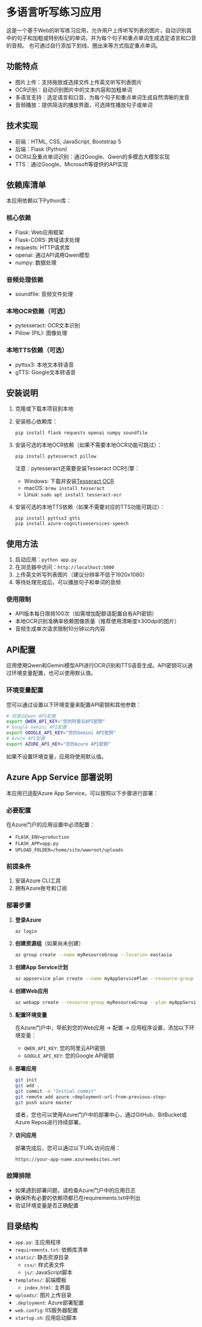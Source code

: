 # 多语言听写练习应用

这是一个基于Web的听写练习应用，允许用户上传听写列表的图片，自动识别其中的句子和加粗或特别标记的单词，并为每个句子和重点单词生成选定语言和口音的音频。
也可通过自行添加下划线、圈出来等方式指定重点单词。

## 功能特点

- 图片上传：支持拖放或选择文件上传英文听写列表图片
- OCR识别：自动识别图片中的文本内容和加粗单词
- 多语言支持：选定语言和口音，为每个句子和重点单词生成自然清晰的发音
- 音频播放：提供简洁的播放界面，可选择性播放句子或单词

## 技术实现

- 前端：HTML, CSS, JavaScript, Bootstrap 5
- 后端：Flask (Python)
- OCR以及重点单词识别：通过Google、Qwen的多模态大模型实现
- TTS：通过Google、Microsoft等提供的API实现

## 依赖库清单

本应用依赖以下Python库：

### 核心依赖
- Flask: Web应用框架
- Flask-CORS: 跨域请求处理
- requests: HTTP请求库
- openai: 通过API调用Qwen模型
- numpy: 数据处理

### 音频处理依赖
- soundfile: 音频文件处理

### 本地OCR依赖（可选）
- pytesseract: OCR文本识别
- Pillow (PIL): 图像处理

### 本地TTS依赖（可选）
- pyttsx3: 本地文本转语音
- gTTS: Google文本转语音

## 安装说明

1. 克隆或下载本项目到本地

2. 安装核心依赖库：
   ```
   pip install flask requests openai numpy soundfile
   ```

3. 安装可选的本地OCR依赖（如果不需要本地OCR功能可跳过）：
   ```
   pip install pytesseract pillow
   ```
   注意：pytesseract还需要安装Tesseract OCR引擎：
   - Windows: 下载并安装[Tesseract OCR](https://github.com/UB-Mannheim/tesseract/wiki)
   - macOS: `brew install tesseract`
   - Linux: `sudo apt install tesseract-ocr`

4. 安装可选的本地TTS依赖（如果不需要对应的TTS功能可跳过）：
   ```
   pip install pyttsx3 gtts
   pip install azure-cognitiveservices-speech
   ```

## 使用方法

1. 启动应用：`python app.py`
2. 在浏览器中访问：`http://localhost:5000`
3. 上传英文听写列表图片（建议分辨率不低于1920x1080）
4. 等待处理完成后，可以播放句子和单词的音频

### 使用限制
- API版本每日限频100次（如需增加配额请配置自有API密钥）
- 本地OCR识别准确率依赖图像质量（推荐使用清晰度≥300dpi的图片）
- 音频生成单次请求限制10分钟以内内容

## API配置

应用使用Qwen和Gemini模型API进行OCR识别和TTS语音生成。API密钥可以通过环境变量配置，也可以使用默认值。

### 环境变量配置

您可以通过设置以下环境变量来配置API密钥和其他参数：

```bash
# 阿里云Qwen API配置
export QWEN_API_KEY="您的阿里云API密钥"
# Google Gemini API配置
export GOOGLE_API_KEY="您的Gemini API密钥"
# Azure API配置
export AZURE_API_KEY="您的Azure API密钥"

```
如果不设置环境变量，应用将使用默认值。

## Azure App Service 部署说明

本应用已适配Azure App Service，可以按照以下步骤进行部署：

### 必要配置

在Azure门户的应用设置中必须配置：
- `FLASK_ENV=production`
- `FLASK_APP=app.py`
- `UPLOAD_FOLDER=/home/site/wwwroot/uploads`

### 前提条件

1. 安装Azure CLI工具
2. 拥有Azure账号和订阅

### 部署步骤

1. **登录Azure**

   ```bash
   az login
   ```

2. **创建资源组**（如果尚未创建）

   ```bash
   az group create --name myResourceGroup --location eastasia
   ```

3. **创建App Service计划**

   ```bash
   az appservice plan create --name myAppServicePlan --resource-group myResourceGroup --sku B1 --is-linux
   ```

4. **创建Web应用**

   ```bash
   az webapp create --resource-group myResourceGroup --plan myAppServicePlan --name your-app-name --runtime "PYTHON|3.9" --deployment-local-git
   ```

5. **配置环境变量**

   在Azure门户中，导航到您的Web应用 -> 配置 -> 应用程序设置，添加以下环境变量：
   - `QWEN_API_KEY`: 您的阿里云API密钥
   - `GOOGLE_API_KEY`: 您的Google API密钥

6. **部署应用**

   ```bash
   git init
   git add .
   git commit -m "Initial commit"
   git remote add azure <deployment-url-from-previous-step>
   git push azure master
   ```

   或者，您也可以使用Azure门户中的部署中心，通过GitHub、BitBucket或Azure Repos进行持续部署。

7. **访问应用**

   部署完成后，您可以通过以下URL访问应用：
   ```
   https://your-app-name.azurewebsites.net
   ```

### 故障排除

- 如果遇到部署问题，请检查Azure门户中的应用日志
- 确保所有必要的依赖项都已在requirements.txt中列出
- 验证环境变量是否正确配置

## 目录结构

- `app.py`: 主应用程序
- `requirements.txt`: 依赖库清单
- `static/`: 静态资源目录
  - `css/`: 样式表文件
  - `js/`: JavaScript脚本
- `templates/`: 前端模板
  - `index.html`: 主界面
- `uploads/`: 图片上传目录
- `.deployment`: Azure部署配置
- `web.config`: IIS服务器配置
- `startup.sh`: 应用启动脚本